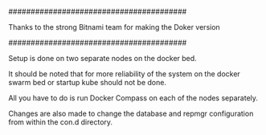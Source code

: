 ########################################

Thanks to the strong Bitnami team for making the Doker version

########################################

Setup is done on two separate nodes on the docker bed.

It should be noted that for more reliability of the system on the docker swarm bed or startup kube should not be done.

All you have to do is run Docker Compass on each of the nodes separately.

Changes are also made to change the database and repmgr configuration from within the con.d directory.
